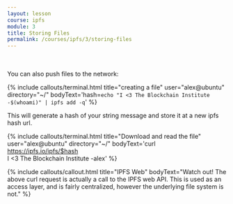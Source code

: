```yaml
---
layout: lesson
course: ipfs
module: 3
title: Storing Files
permalink: /courses/ipfs/3/storing-files
---
```


<br>
<br>
<span class="openingParagraph">
You can also push files to the network:</span>

{% include callouts/terminal.html
    title="creating a file"
    user="alex@ubuntu"
    directory="~/"
    bodyText='hash=`echo "I <3 The Blockchain Institute -$(whoami)" | ipfs add -q`'
%}             

This will generate a hash of your string message and store it at a new ipfs hash url. 

{% include callouts/terminal.html
    title="Download and read the file"
    user="alex@ubuntu"
    directory="~/"
    bodyText='curl https://ipfs.io/ipfs/$hash<br>I <3 The Blockchain Institute -alex'
%}             

{% include callouts/callout.html
    title="IPFS Web"
    bodyText="Watch out! The above curl request is actually a call to the IPFS web API. This is used as an access layer, and is fairly centralized, however the underlying file system is not."
%}

